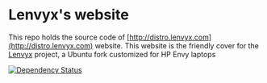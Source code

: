 Lenvyx's website
================

This repo holds the source code of [http://distro.lenvyx.com](http://distro.lenvyx.com) website.
This website is the friendly cover for the [Lenvyx](https://github.com/sudeepn/Lenvyx) project, a Ubuntu fork customized for HP Envy laptops

[![Dependency Status](https://gemnasium.com/jarthod/lenvyx-website.png)](https://gemnasium.com/jarthod/lenvyx-website)